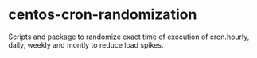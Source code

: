 centos-cron-randomization
=========================

Scripts and package to randomize exact time of execution of cron.hourly, daily, weekly and montly to reduce load spikes.